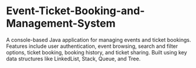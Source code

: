 # Event-Ticket-Booking-and-Management-System
A console-based Java application for managing events and ticket bookings. Features include user authentication, event browsing, search and filter options, ticket booking, booking history, and ticket sharing. Built using key data structures like LinkedList, Stack, Queue, and Tree.

